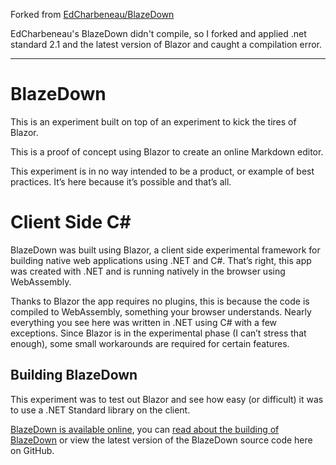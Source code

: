 Forked from [EdCharbeneau/BlazeDown](https://github.com/EdCharbeneau/BlazeDown)

EdCharbeneau's BlazeDown didn't compile, so I forked and applied .net standard 2.1 and the latest version of Blazor and caught a compilation error.

------

# BlazeDown

This is an experiment built on top of an experiment to kick the tires of Blazor.

This is a proof of concept using Blazor to create an online Markdown editor.

This experiment is in no way intended to be a product, or example of best practices. It’s here because it’s possible and that’s all.

# Client Side C# #

BlazeDown was built using Blazor, a client side experimental framework for building native web applications using .NET and C#. That’s right, this app was created with .NET and is running natively in the browser using WebAssembly.

Thanks to Blazor the app requires no plugins, this is because the code is compiled to WebAssembly, something your browser understands. Nearly everything you see here was written in .NET using C# with a few exceptions. Since Blazor is in the experimental phase (I can’t stress that enough), some small workarounds are required for certain features.

## Building BlazeDown

This experiment was to test out Blazor and see how easy (or difficult) it was to use a .NET Standard library on the client. 

[BlazeDown is available online](http://edcharbeneau.com/BlazeDown/), you can [read about the building of BlazeDown](http://edcharbeneau.com/blazedown-with-blazor/) or view the latest version of the BlazeDown source code here on GitHub.
